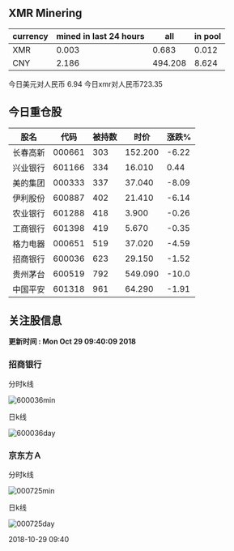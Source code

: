 ## XMR Minering

|currency|mined in last 24 hours|all|in pool|
|---|---|---|---|
|XMR|0.003|0.683|0.012|
|CNY|2.186|494.208|8.624|

今日美元对人民币 6.94	今日xmr对人民币723.35


## 今日重仓股 

|股名|代码|被持数|时价|涨跌%|
|---|---|---|---|---|
|长春高新|000661|303|152.200|-6.22|
|兴业银行|601166|334|16.010|0.44|
|美的集团|000333|337|37.040|-8.09|
|伊利股份|600887|402|21.410|-6.14|
|农业银行|601288|418|3.900|-0.26|
|工商银行|601398|419|5.670|-0.35|
|格力电器|000651|519|37.020|-4.59|
|招商银行|600036|623|29.150|-1.52|
|贵州茅台|600519|792|549.090|-10.0|
|中国平安|601318|961|64.290|-1.91|

## 关注股信息
**更新时间 : Mon Oct 29 09:40:09 2018**
### 招商银行 
分时k线

![600036min](http://image.sinajs.cn/newchart/min/n/sh600036.gif)

日k线

![600036day](http://image.sinajs.cn/newchart/daily/n/sh600036.gif)

### 京东方Ａ 
分时k线

![000725min](http://image.sinajs.cn/newchart/min/n/sz000725.gif)

日k线

![000725day](http://image.sinajs.cn/newchart/daily/n/sz000725.gif)

2018-10-29 09:40